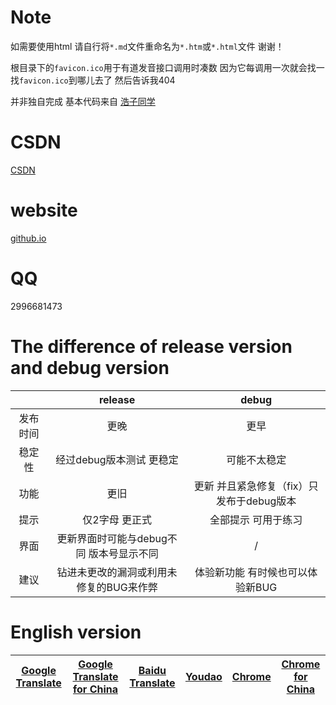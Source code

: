 # Note
如需要使用html 请自行将`*.md`文件重命名为`*.htm`或`*.html`文件 谢谢！

根目录下的`favicon.ico`用于有道发音接口调用时凑数 因为它每调用一次就会找一找`favicon.ico`到哪儿去了 然后告诉我404

并非独自完成 基本代码来自 [浩子同学](http://songwh.top/2018/10/27/%E5%88%A9%E7%94%A8JQuery%E5%AE%9E%E7%8E%B0%E9%9D%99%E6%80%81%E7%BD%91%E9%A1%B5%E7%9A%84%E8%83%8C%E5%8D%95%E8%AF%8D%E7%B3%BB%E7%BB%9F/)
# CSDN
[CSDN](https://blog.csdn.net/qq_42763682/article/details/104518010)
# website
[github.io](https://xfqwdsj.github.io/mword/)
# QQ
2996681473
# The difference of release version and debug version

||release|debug|
|:-:|:-:|:-:|
|发布时间|更晚|更早|
|稳定性|经过debug版本测试 更稳定|可能不太稳定|
|功能|更旧|更新 并且紧急修复（fix）只发布于debug版本|
|提示|仅2字母 更正式|全部提示 可用于练习|
|界面|更新界面时可能与debug不同 版本号显示不同|/|
|建议|钻进未更改的漏洞或利用未修复的BUG来作弊|体验新功能 有时候也可以体验新BUG|

# English version

|[Google Translate](https://translate.google.com)|[Google Translate for China](https://translate.google.cn)|[Baidu Translate](https://fanyi.baidu.com)|[Youdao](https://youdao.com)|[Chrome](https://www.google.com/chrome/)|[Chrome for China](https://www.google.cn/chrome/)|
|:-:|:-:|:-:|:-:|:-:|:-:|
